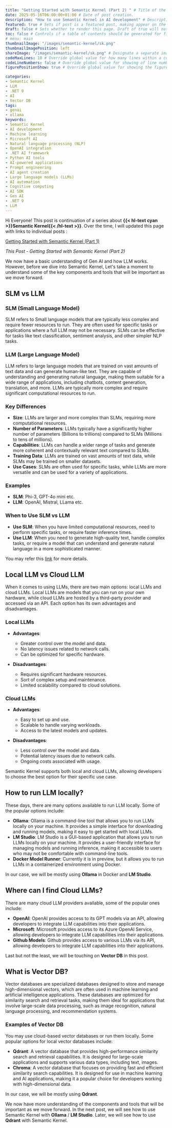 ```yaml
---
title: "Getting Started with Semantic Kernel (Part 2) " # Title of the blog post.
date: 2025-05-16T06:00:00+01:00 # Date of post creation.
description: "How to use Semantic Kernel in AI development" # Description used for search engine.
featured: true # Sets if post is a featured post, making appear on the home page side bar.
draft: false # Sets whether to render this page. Draft of true will not be rendered.
toc: false # Controls if a table of contents should be generated for first-level links automatically.
# menu: main
thumbnailImage: "/images/semantic-kernel/sk.png"
thumbnailImagePosition: left
shareImage: "/images/semantic-kernel/sk.png" # Designate a separate image for social media sharing.
codeMaxLines: 10 # Override global value for how many lines within a code block before auto-collapsing.
codeLineNumbers: false # Override global value for showing of line numbers within code block.
figurePositionShow: true # Override global value for showing the figure label.

categories:
- Semantic Kernel
- LLM
- .NET 9
- AI
- Vector DB
tags:
- genai
- ollama
keywords:
- Semantic Kernel
- AI development
- Machine learning
- Microsoft AI
- Natural language processing (NLP)
- OpenAI integration
- .NET AI framework
- Python AI tools
- AI-powered applications
- Prompt engineering
- AI agent creation
- Large language models (LLMs)
- AI automation
- Cognitive computing
- AI SDK
- Gen AI
- .NET 9
- LLM
---
```

 
Hi Everyone! 
This post is continuation of a series about **{{< hl-text cyan >}}Semantic Kernel{{< /hl-text >}}**. Over the time, I will updated this page with links to individual posts : 

[Getting Started with Semantic Kernel (Part 1)](/post/getting-started-with-semantic-kernel)

_This Post - Getting Started with Semantic Kernel (Part 2)_

We now have a basic understanding of Gen AI and how LLM works. However, before we dive into Semantic Kernel, Let's take a moment to understand some of the key components and tools that will be important as we move forward.

## SLM vs LLM
### SLM (Small Language Model)
SLM refers to Small language models that are typically less complex and require fewer resources to run. They are often used for specific tasks or applications where a full LLM may not be necessary. SLMs can be effective for tasks like text classification, sentiment analysis, and other simpler NLP tasks.
### LLM (Large Language Model)
LLM refers to large language models that are trained on vast amounts of text data and can generate human-like text. They are capable of understanding and generating natural language, making them suitable for a wide range of applications, including chatbots, content generation, translation, and more. LLMs are typically more complex and require significant computational resources to run.
### Key Differences
- **Size**: LLMs are larger and more complex than SLMs, requiring more computational resources.
- **Number of Parameters**: LLMs typically have a significantly higher number of parameters (Billions to trillions) compared to SLMs (Millions to tens of millions).
- **Capabilities**: LLMs can handle a wider range of tasks and generate more coherent and contextually relevant text compared to SLMs.
- **Training Data**: LLMs are trained on vast amounts of text data, while SLMs may be trained on smaller datasets.
- **Use Cases**: SLMs are often used for specific tasks, while LLMs are more versatile and can be used for a variety of applications.
### Examples
- **SLM**: 	Phi-3, GPT-4o mini etc.
- **LLM**: OpenAI, Mistral, LLama etc.
### When to Use SLM vs LLM
- **Use SLM**: When you have limited computational resources, need to perform specific tasks, or require faster inference times.
- **Use LLM**: When you need to generate high-quality text, handle complex tasks, or require a model that can understand and generate natural language in a more sophisticated manner.
 
 You may refer this [link](https://www.microsoft.com/en-us/microsoft-cloud/blog/2024/11/11/explore-ai-models-key-differences-between-small-language-models-and-large-language-models/) for more details.

## Local LLM vs Cloud LLM

When it comes to using LLMs, there are two main options: local LLMs and cloud LLMs. Local LLMs are models that you can run on your own hardware, while cloud LLMs are hosted by a third-party provider and accessed via an API. Each option has its own advantages and disadvantages.

### Local LLMs
- **Advantages**:
  - Greater control over the model and data.
  - No latency issues related to network calls.
  - Can be optimized for specific hardware.

- **Disadvantages**:
  - Requires significant hardware resources.
  - Sort of complex setup and maintenance.
  - Limited scalability compared to cloud solutions.

### Cloud LLMs
- **Advantages**:
  - Easy to set up and use.
  - Scalable to handle varying workloads.
  - Access to the latest models and updates.

- **Disadvantages**:
  - Less control over the model and data.
  - Potential latency issues due to network calls.
  - Ongoing costs associated with usage.
  
Semantic Kernel supports both local and cloud LLMs, allowing developers to choose the best option for their specific use case.

## How to run LLM locally?
These days, there are many options available to run LLM locally. Some of the popular options include:
- **Ollama**: Ollama is a command-line tool that allows you to run LLMs locally on your machine. It provides a simple interface for downloading and running models, making it easy to get started with local LLMs. 
- **LM Studio**: LM Studio is a GUI-based application that allows you to run LLMs locally on your machine. It provides a user-friendly interface for managing models and running inference, making it accessible to users who may not be comfortable with command-line tools.
- **Docker Model Runner**: Currently it is in preview, but it allows you to run LLMs in a containerized environment using Docker. 

In our case, we will be mostly using **Ollama** in Docker and **LM Studio**.

## Where can I find Cloud LLMs?
There are many cloud LLM providers available, some of the popular ones include:
- **OpenAI**: OpenAI provides access to its GPT models via an API, allowing developers to integrate LLM capabilities into their applications.
- **Microsoft**: Microsoft provides access to its Azure OpenAI Service, allowing developers to integrate LLM capabilities into their applications.
- **Github Models**: Github provides access to various LLMs via its API, allowing developers to integrate LLM capabilities into their applications.

Last but not the least, we will be touching on **Vector DB** in this post.
## What is Vector DB?
Vector databases are specialized databases designed to store and manage high-dimensional vectors, which are often used in machine learning and artificial intelligence applications. These databases are optimized for similarity search and retrieval tasks, making them ideal for applications that involve large-scale data processing, such as image recognition, natural language processing, and recommendation systems.
### Examples of Vector DB
You may use cloud-based vector databases or run them locally. Some popular options for local vector databases include:

- **Qdrant**: A vector database that provides high-performance similarity search and retrieval capabilities. It is designed for large-scale applications and supports various data types, including text, images.
- **Chroma**: A vector database that focuses on providing fast and efficient similarity search capabilities. It is designed for use in machine learning and AI applications, making it a popular choice for developers working with high-dimensional data.

In our case, we will be mostly using **Qdrant**.

We now have more understanding of the components and tools that will be important as we move forward. In the next post, we will see how to use Semantic Kernel with **Ollama** / **LM Studio**. Later, we will see how to use **Qdrant** with Semantic Kernel.

